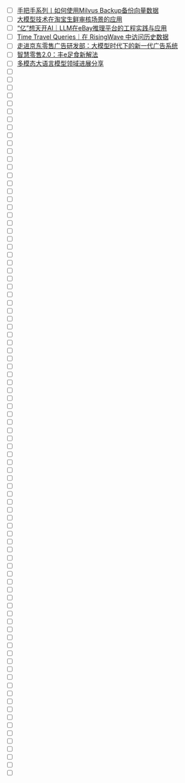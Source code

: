 - [ ] [手把手系列丨如何使用Milvus Backup备份向量数据](https://mp.weixin.qq.com/s/BWbwgBlhNajFOi2df0UaKg)
- [ ] [大模型技术在淘宝生鲜审核场景的应用](https://mp.weixin.qq.com/s/iSqaRYzKkcbQTD3xHM-qFQ)
- [ ] [“亿”想天开AI｜LLM在eBay推理平台的工程实践与应用](https://mp.weixin.qq.com/s/y7OkAy-_H0J12ngexVRkvg)
- [ ] [Time Travel Queries｜在 RisingWave 中访问历史数据]()
- [ ] [走进京东零售广告研发部：大模型时代下的新一代广告系统](https://mp.weixin.qq.com/s/-zlXHsPxj1PQJqafQGI1Qw)
- [ ] [智慧零售2.0：丰e足食新解法](https://mp.weixin.qq.com/s/VTXtSlWCHEy2XAkw7CCJxQ)
- [ ] [多模态大语言模型领域进展分享](https://mp.weixin.qq.com/s/hdVeZqhK6oqrzUwPcLNoog)
- [ ] []()
- [ ] []()
- [ ] []()
- [ ] []()
- [ ] []()
- [ ] []()
- [ ] []()
- [ ] []()
- [ ] []()
- [ ] []()
- [ ] []()
- [ ] []()
- [ ] []()
- [ ] []()
- [ ] []()
- [ ] []()
- [ ] []()
- [ ] []()
- [ ] []()
- [ ] []()
- [ ] []()
- [ ] []()
- [ ] []()
- [ ] []()
- [ ] []()
- [ ] []()
- [ ] []()
- [ ] []()
- [ ] []()
- [ ] []()
- [ ] []()
- [ ] []()
- [ ] []()
- [ ] []()
- [ ] []()
- [ ] []()
- [ ] []()
- [ ] []()
- [ ] []()
- [ ] []()
- [ ] []()
- [ ] []()
- [ ] []()
- [ ] []()
- [ ] []()
- [ ] []()
- [ ] []()
- [ ] []()
- [ ] []()
- [ ] []()
- [ ] []()
- [ ] []()
- [ ] []()
- [ ] []()
- [ ] []()
- [ ] []()
- [ ] []()
- [ ] []()
- [ ] []()
- [ ] []()
- [ ] []()
- [ ] []()
- [ ] []()
- [ ] []()
- [ ] []()
- [ ] []()
- [ ] []()
- [ ] []()
- [ ] []()
- [ ] []()
- [ ] []()
- [ ] []()
- [ ] []()
- [ ] []()
- [ ] []()
- [ ] []()
- [ ] []()
- [ ] []()
- [ ] []()
- [ ] []()
- [ ] []()
- [ ] []()
- [ ] []()
- [ ] []()
- [ ] []()
- [ ] []()
- [ ] []()
- [ ] []()
- [ ] []()
